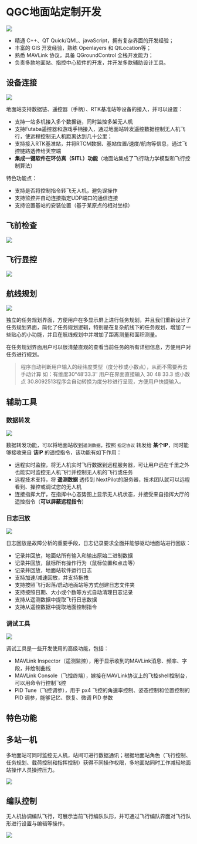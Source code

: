# QGC地面站定制开发

![](./qgroundcontrol.png)

- 精通 C++、QT Quick/QML、javaScript，拥有复杂界面的开发经验；
- 丰富的 GIS 开发经验，熟练 Openlayers 和 QtLocation等；
- 熟悉 MAVLink 协议，具备 QGroundControl 全栈开发能力；
- 负责多款地面站、指控中心软件的开发，并开发多款辅助设计工具。

## 设备连接

![](./image/qgc-data-link.jpg)

地面站支持数据链、遥控器（手柄）、RTK基准站等设备的接入，并可以设置：

- 支持一站多机接入多个数据链，同时监控多架无人机
- 支持Futaba遥控器和游戏手柄接入，通过地面站转发遥控数据控制无人机飞行，使远程控制无人机距离达到几十公里；
- 支持接入RTK基准站，并将RTCM数据、基站位置/速度/航向等信息，通过飞控链路透传给天空端
- **集成一键软件在环仿真（SITL）功能**（地面站集成了飞行动力学模型和飞行控制算法）

特色功能点：

- 支持是否将控制指令转飞无人机，避免误操作
- 支持监控并自动连接指定UDP端口的通信连接
- 支持设置基站的安装位置（基于某原点的相对坐标）

## 飞前检查

![](./image/qgc-pre-check.jpg)

## 飞行显控

![](./image/qgc-fcs-setting.jpg)

## 航线规划

![](./image/qgc-mission-plan.jpg)

独立的任务规划界面，方便用户在多显示屏上进行任务规划，并且我们重新设计了任务规划界面，简化了任务规划逻辑，特别是在复杂航线下的任务规划，增加了一些贴心的小功能，并且在航线规划中并增加了距离测量和面积测量。

在任务规划界面用户可以很清楚直观的查看当前任务的所有详细信息，方便用户对任务进行规划。

> 程序自动判断用户输入的经纬度类型（度分秒或小数点），从而不需要再去手动计算 如：有维度30°48′33.3″ 用户在界面直接输入 30 48 33.3 或小数点 30.8092513程序会自动转换为度分秒进行呈现，方便用户快捷输入。

## 辅助工具

### 数据转发

![](./image/qgc-data-forward.png)

数据转发功能，可以将地面站收到`遥测数据`，按照 `指定协议` 转发给 **某个IP**，同时能够接收来自 **该IP** 的遥控指令，该功能有如下作用：

- 远程实时监控，将无人机实时飞行数据到远程服务器，可让用户远在千里之外也能实时监控无人机飞行并控制无人机的飞行或任务
- 远程技术支持，将 **遥测数据** 透传到 NextPilot的服务器，技术团队就可以远程看到、操控或调试您的无人机
- 连接指挥大厅，在指挥中心态势图上显示无人机状态，并接受来自指挥大厅的遥控指令（**可以屏蔽远程指令**）

### 日志回放

![](./image/qgc-data-replay.jpg)

日志回放是故障分析的重要手段，日志记录要求全面并能够驱动地面站进行回放：

- 记录并回放，地面站所有输入和输出原始二进制数据
- 记录并回放，鼠标所有操作行为（鼠标位置和点击等）
- 记录并回放，地面站软件运行日志
- 支持加速/减速回放，并支持拖拽
- 支持按照飞行起落/启动地面站等方式创建日志文件夹
- 支持按照日期、大小或个数等方式自动清理日志记录
- 支持从遥测数据中提取飞行日志数据
- 支持从遥控数据中提取地面控制指令

### 调试工具

![](./image/qgc-debug-tools.png)

调试工具是一些开发使用的高级功能，包括：

- MAVLink Inspector（遥测监控），用于显示收到的MAVLink消息、频率、字段，并绘制曲线
- MAVLink Console（飞控终端），嫁接在MAVLink协议上的飞控shell控制台，可以用命令行控制飞控
- PID Tune（飞控调参），用于 px4 飞控的角速率控制、姿态控制和位置控制的 PID 调参，能够记忆、恢复、微调 PID 参数

## 特色功能

## 多站一机

多地面站可同时监控无人机，站间可进行数据通讯；根据地面站角色（飞行控制、任务规划、载荷控制和指挥控制）获得不同操作权限，多地面站同时工作减轻地面站操作人员操控压力。

![](./image/qgc-multi-station.png)

## 编队控制

无人机协调编队飞行，可展示当前飞行编队队形，并可通过飞行编队界面对飞行队形进行设置与编辑等操作。

![](./image//qgc-follow-target.png)
